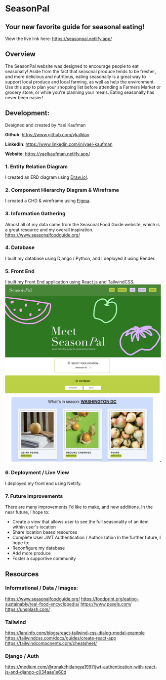 # SeasonPal
## Your new favorite guide for seasonal eating!
View the live link here: https://seasonpal.netlify.app/
## Overview
The SeasonPal website was designed to encourage people to eat seasonally! Aside from the fact that seasonal produce tends to be fresher, and more delicious and nutritious, eating seasonally is a great way to support local produce and local farming, as well as help the environment. Use this app to plan your shopping list before attending a Farmers Market or grocery store, or while you're planning your meals. Eating seasonally has never been easier! 

## Development:
Designed and created by Yael Kaufman

**Github**: https://www.github.com/ykallday

**LinkedIn**: https://www.linkedin.com/in/yael-kaufman

**Website**: https://yaelkaufman.netlify.app/

### 1. Entity Relation Diagram
I created an ERD diagram using [Draw.io!](https://drive.google.com/file/d/1a4VaOTSJD28_XgbcRlcE_Gw0Bx5cEWa3/view?usp=sharing "Draw.io"). 
### 2. Component Hierarchy Diagram & Wireframe
I created a CHD & wireframe using [Figma](https://www.figma.com/file/0NCkV4tbvh7lWAi9vA1jb3/seasonpal?node-id=0%3A1&t=e2TBzBR1XyGbKnwE-1).
### 3. Information Gathering
Almost all of my data came from the Seasonal Food Guide website, which is a great resource and my overall inspiration.
https://www.seasonalfoodguide.org/
### 4. Database
I built my database using Django / Python, and I deployed it using Render.
### 5. Front End
I built my Front End application using React.js and TailwindCSS.
![Homepage View](/src/assets/herographic_rm.png "Homepage")
![Search View](/src/assets/search.png "Search")
### 6. Deployment / Live View
I deployed my front end using Netlify.
### 7. Future Improvements
There are many improvements I'd like to make, and new additions.
In the near future, I hope to:
- Create a view that allows user to see the full seasonality of an item within user's location
- Share location based resources
- Complete User JWT Authentication / Authorization
In the further future, I hope to:
- Reconfigure my database
- Add more produce
- Foster a supportive community

## Resources
### Informational / Data / Images:
https://www.seasonalfoodguide.org/
https://foodprint.org/eating-sustainably/real-food-encyclopedia/
https://www.pexels.com/
https://unsplash.com/

### Tailwind
https://larainfo.com/blogs/react-tailwind-css-dialog-modal-example
https://tailwindcss.com/docs/guides/create-react-app
https://tailwindcomponents.com/cheatsheet/

### Django / Auth
https://medium.com/@ronakchitlangya1997/jwt-authentication-with-react-js-and-django-c034aae1e60d


